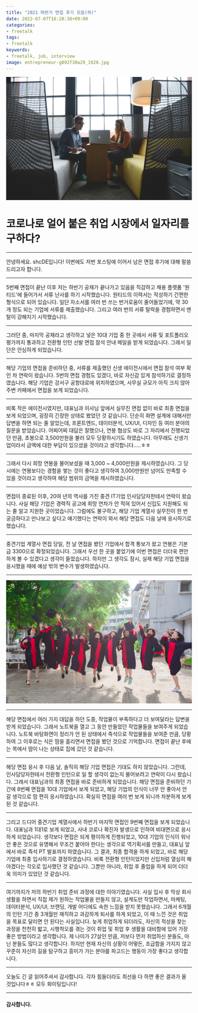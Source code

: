 ```yaml
---
title: "2021 하반기 면접 후기 모음(하)"
date: 2022-07-07T16:28:38+09:00
categories:
- freetalk
tags:
- freetalk
keywords:
- freetalk, job, interview
image: entrepreneur-g092f30a29_1920.jpg
---
```


![meeting](https://github.com/shcDE/pictures/blob/main/images_for_blog/entrepreneur-g092f30a29_1920.jpg?raw=true)

# 코로나로 얼어 붙은 취업 시장에서 일자리를 구하다?
_________________________________________________________________________________________________________________________________________________________________________

안녕하세요. shcDE입니다! 이번에도 저번 포스팅에 이어서 남은 면접 후기에 대해 말씀드리고자 합니다.
_________________________________________________________________________________________________________________________________________________________________________

5번째 면접이 끝난 이후 저는 하반기 공채가 끝나가고 있음을 직감하고 채용 플랫폼 '원티드'에 들어가서 서류 난사를 하기 시작했습니다. 원티드의 이력서는 작성하기 간편한 형식으로 되어 있습니다. 일단 자소서를 여러 번 쓰는 번거로움이 줄어들었기에, 약 30개 정도 되는 기업에 서류를 제출했습니다. 그리고 여러 번의 서류 탈락을 경험하면서 멘탈이 강해지기 시작했습니다.
_________________________________________________________________________________________________________________________________________________________________________

그러던 중, 마지막 공채라고 생각하고 넣은 10대 기업 중 한 곳에서 서류 및 포트폴리오 평가까지 통과하고 전환형 인턴 선발 면접 참석 안내 메일을 받게 되었습니다. 그래서 일단은 안심하게 되었습니다.
_________________________________________________________________________________________________________________________________________________________________________

해당 기업의 면접을 준비하던 중, 서류를 제출했던 신생 에이전시에서 면접 참석 여부 확인 차 연락이 왔습니다. 5번의 면접 경험도 있겠다, 바로 자신감 있게 참석하기로 결정하였습니다. 해당 기업은 강서구 공항대로에 위치하였으며, 사무실 규모가 아직 크지 않아 주변 카페에서 면접을 보게 되었습니다.
_________________________________________________________________________________________________________________________________________________________________________

비록 작은 에이전시였지만, 대표님과 이사님 앞에서 실무진 면접 없이 바로 최종 면접을 보게 되었으며, 굉장히 긴장한 상태로 봤었던 것 같습니다. 단순히 화면 설계에 대해서만 답변을 하면 되는 줄 알았는데, 프론트엔드, 데이터분석, UX/UI, 디자인 등 여러 분야의 질문을 받았습니다. 어찌어찌 대답은 잘했으나, 연봉 협상도 바로 그 자리에서 진행되었던 만큼, 초봉으로 3,500만원을 불러 모두 당황하시기도 하였습니다. 아무래도 신생기업이라서 금액에 대한 부담이 있으셨을 것이라고 생각합니다.....ㅎㅎ
_________________________________________________________________________________________________________________________________________________________________________

그래서 다시 희망 연봉을 물어보셨을 때 3,000 ~ 4,000만원을 제시하였습니다. 그 당시에는 연봉보다는 경험을 쌓는 것이 좋다고 생각하여 3,000만원만 넘어도 만족할 수 있을 것이라고 생각하여 해당 범위의 금액을 제시하였습니다.
_________________________________________________________________________________________________________________________________________________________________________

면접이 종료된 이후, 20여 년의 역사를 가진 중견 IT기업 인사담당자한테서 연락이 왔습니다. 사실 해당 기업은 경력직 공고에 희망 연차가 안 적혀 있어서 신입도 지원해도 되는 줄 알고 지원한 곳이었습니다. 그럼에도 불구하고, 해당 기업 계열사 실무진이 한 번 궁금하다고 만나보고 싶다고 얘기했다는 연락이 와서 해당 면접도 다음 날에 응시하기로 했습니다.
_________________________________________________________________________________________________________________________________________________________________________

중견기업 계열사 면접 당일, 전 날 면접을 봤던 기업에서 합격 통보가 왔고 연봉은 기본급 3300으로 확정되었습니다. 그래서 우선 한 곳을 붙었기에 이번 면접은 더더욱 편안하게 볼 수 있겠다고 생각이 들었습니다. 하지만 그 생각도 잠시, 실제 해당 기업 면접을 응시했을 때에 예상 밖의 변수가 발생하였습니다.
_________________________________________________________________________________________________________________________________________________________________________

![졸업](https://github.com/shcDE/pictures/blob/main/images_for_blog/friend-g5c33ddbcb_1920.jpg?raw=true)
_________________________________________________________________________________________________________________________________________________________________________

해당 면접에서 여러 가지 대답을 하던 도중, 작업물이 부족하다고 더 보여달라는 답변을 받게 되었습니다. 그래서 노트북을 열고 그 동안 만들었던 작업물들을 보여주게 되었습니다. 노트북 바탕화면이 정리가 안 된 상태에서 즉석으로 작업물들을 보여준 만큼, 당황하여 그 이후로는 식은 땀을 흘리면서 면접을 봤던 것으로 기억합니다. 면접이 끝난 후에는 목에서 땀이 나는 상태로 집에 갔던 것 같습니다.
_________________________________________________________________________________________________________________________________________________________________________

해당 면접 응시 후 다음 날, 솔직히 해당 기업 면접은 기대도 하지 않았습니다. 그런데, 인사담당자한테서 전환형 인턴으로 일 할 생각이 없는지 물어보려고 연락이 다시 왔습니다. 그래서 대표님과의 최종 면접을 바로 준비하게 되었습니다. 해당 면접을 준비하던 기간에 8번째 면접을 10대 기업에서 보게 되었고, 해당 기업의 인식이 너무 안 좋아서 안 갈 생각으로 맘 편히 응시하였습니다. 확실히 면접을 여러 번 보게 되니까 차분하게 보게 된 것 같습니다.
_________________________________________________________________________________________________________________________________________________________________________

그리고 드디어 중견기업 계열사에서 하반기 마지막 면접인 9번째 면접을 보게 되었습니다. 대표님과 1대1로 보게 되었고, 사내 코로나 확진자 발생으로 인하여 비대면으로 응시하게 되었습니다. 생각보다 면접은 되게 평이하게 진행되었고, 10대 기업의 인식이 워낙 안 좋은 것으로 유명해서 무조건 붙어야 한다는 생각으로 역기획서를 만들고, 대표님 앞에서 바로 즉석 PT 발표까지 하였습니다. 그 결과, 최종 합격을 하게 되었고, 바로 해당 기업에 최종 입사하기로 결정하였습니다. 비록 전환형 인턴이었지만 신입처럼 열심히 해야겠다는 각오로 입사했던 것 같습니다. 그뿐만 아니라, 취업 후 졸업을 하게 되어 더더욱 의미가 있었던 것 같습니다.
_________________________________________________________________________________________________________________________________________________________________________

여기까지가 저의 하반기 취업 준비 과정에 대한 이야기였습니다. 사실 입사 후 막상 회사 생활을 하면서 직접 제가 원하는 작업물을 만들지 않고, 설계도만 작업하면서, 마케팅, 데이터분석, UX/UI, 브랜딩, 개발 어디에도 속한 느낌을 받지 못했습니다. 그래서 6개월의 인턴 기간 중 3개월만 재직하고 과감하게 퇴사를 하게 되었고, 이 때 느낀 것은 취업을 목표로 달리면 안 된다는 사실입니다. 늦게 취업하게 되더라도, 자신의 적성을 찾는 과정을 천천히 밟고, 시행착오를 겪는 것이 취업 및 취업 후 생활을 대비함에 있어 가장 좋은 방법이라고 생각합니다. 제 나이가 27살인 만큼, 저보다 먼저 취업하신 분들도, 아닌 분들도 많다고 생각합니다. 하지만 현재 자신의 상황이 어떻든, 조급함을 가지지 않고 꾸준히 자신의 길을 탐구하고 흥미가 가는 분야를 파고드는 행동이 가장 좋다고 생각합니다.
_________________________________________________________________________________________________________________________________________________________________________

오늘도 긴 글 읽어주셔서 감사합니다. 각자 힘들더라도 최선을 다 하면 좋은 결과가 올 것입니다ㅎㅎ 모두 화이팅입니다!
_________________________________________________________________________________________________________________________________________________________________________

#### 감사합니다.
